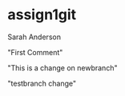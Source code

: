 # assign1git
Sarah Anderson

"First Comment"

"This is a change on newbranch"

"testbranch change"

